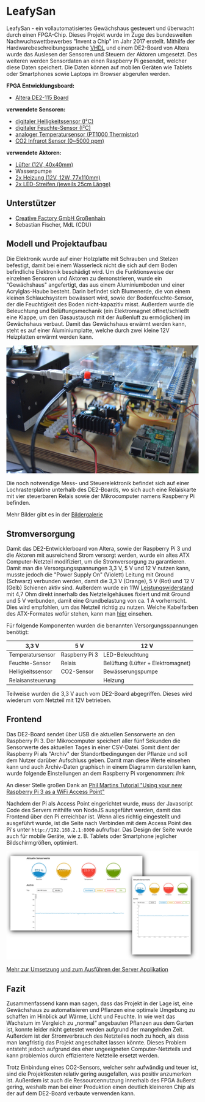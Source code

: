 # LeafySan

LeafySan - ein vollautomatisiertes Gewächshaus gesteuert und überwacht durch einen FPGA-Chip. Dieses Projekt wurde im Zuge des bundesweiten Nachwuchswettbewerbes "Invent a Chip" im Jahr 2017 erstellt. Mithilfe der Hardwarebeschreibungssprache [VHDL](https://de.wikipedia.org/wiki/Very_High_Speed_Integrated_Circuit_Hardware_Description_Language) und einem DE2-Board von Altera wurde das Auslesen der Sensoren und Steuern der Aktoren umgesetzt. Des weiteren werden Sensordaten an einen Raspberry Pi gesendet, welcher diese Daten speichert. Die Daten können auf mobilen Geräten wie Tablets oder Smartphones sowie Laptops im Browser abgerufen werden.

__FPGA Entwicklungsboard:__
* [Altera DE2-115 Board](http://www.terasic.com.tw/cgi-bin/page/archive.pl?Language=English&No=502)

__verwendete Sensoren:__
* [digitaler Helligkeitssensor (I²C)](http://wiki.seeed.cc/Grove-Digital_Light_Sensor/)
* [digitaler Feuchte-Sensor (I²C)](https://www.tindie.com/products/miceuz/i2c-soil-moisture-sensor/)
* [analoger Temperatursensor (PT1000 Thermistor)](https://www.reichelt.de/Sensorik-SMD-bedrahtet-/PCA-1-1505-10/3/index.html?ACTION=3&LA=446&ARTICLE=85054&GROUPID=8097&artnr=PCA+1.1505+10&SEARCH=PCA%2B1.1505%2B10)
* [CO2 Infrarot Sensor (0~5000 ppm)](http://www.komputer.de/zen/index.php?main_page=product_info&cPath=24&products_id=424)

__verwendete Aktoren:__
* [Lüfter (12V, 40x40mm)](https://www.reichelt.de/Luefter/FAN-ML-4010-12-S/3/index.html?ACTION=3&LA=446&ARTICLE=110411&GROUPID=7775&artnr=FAN-ML+4010-12+S&SEARCH=FAN-ML%2B4010-12%2BS)
* Wasserpumpe
* [2x Heizung (12V, 12W, 77x110mm)](https://www.conrad.de/de/polyester-heizfolie-selbstklebend-12-vdc-12-vac-12-w-schutzart-ipx4-l-x-b-110-mm-x-77-mm-thermo-532878.html)
* [2x LED-Streifen (jeweils 25cm Länge)](http://www.ledlager.de/led-streifen)

## Unterstützer

- [Creative Factory GmbH Großenhain](http://creative-factory-gmbh.de/)
- Sebastian Fischer, MdL (CDU)


## Modell und Projektaufbau

Die Elektronik wurde auf einer Holzplatte mit Schrauben und Stelzen befestigt, damit bei einem Wasserleck nicht die sich auf dem Boden befindliche Elektronik beschädigt wird. Um die Funktionsweise der einzelnen Sensoren und Aktoren zu demonstrieren, wurde ein "Gewächshaus" angefertigt, das aus einem Aluminiumboden und einer Acrylglas-Haube besteht. Darin befindet sich Blumenerde, die von einem kleinen Schlauchsystem bewässert wird, sowie der Bodenfeuchte-Sensor, der die Feuchtigkeit des Boden nicht-kapazitiv misst. Außerdem wurde die Beleuchtung und Belüftungsmechanik (ein Elektromagnet öffnet/schließt eine Klappe, um den Gasaustausch mit der Außenluft zu ermöglichen) im Gewächshaus verbaut. Damit das Gewächshaus erwärmt werden kann, steht es auf einer Aluminiumplatte, welche durch zwei kleine 12V Heizplatten erwärmt werden kann.

![Bild](dokumentation/bilder/modell_links.jpg)

Die noch notwendige Mess- und Steuerelektronik befindet sich auf einer Lochrasterplatine unterhalb des DE2-Boards, wo sich auch eine Relaiskarte mit vier steuerbaren Relais sowie der Mikrocomputer namens Raspberry Pi befinden.

Mehr Bilder gibt es in der [Bildergalerie](dokumentation/gallerie.md)


## Stromversorgung

Damit das DE2-Entwicklerboard von Altera, sowie der Raspberry Pi 3 und die Aktoren mit ausreichend Strom versorgt werden, wurde ein altes ATX Computer-Netzteil modifiziert, um die Stromversorgung zu garantieren. Damit man die Versorgungsspannungen 3,3 V, 5 V und 12 V nutzen kann, musste jedoch die "Power Supply On" (Violett) Leitung mit Ground (Schwarz) verbunden werden, damit die 3,3 V (Orange), 5 V (Rot) und 12 V (Gelb) Schienen aktiv sind. Außerdem wurde ein 11W [Leistungswiderstand](https://www.reichelt.de/11-Watt-axial/11W-AXIAL-4-7/3/index.html?ACTION=3&LA=446&ARTICLE=1524&GROUPID=3120&artnr=11W+AXIAL+4%2C7&SEARCH=11W%2BAXIAL%2B4%252C7) mit 4,7 Ohm direkt innerhalb des Netzteilgehäuses fixiert und mit Ground und 5 V verbunden, damit eine Grundbelastung von ca. 1 A vorherrscht. Dies wird empfohlen, um das Netzteil richtig zu nutzen.
Welche Kabelfarben des ATX-Formates wofür stehen, kann man [hier](https://de.wikipedia.org/wiki/ATX-Format#Pinbelegung) einsehen.

Für folgende Komponenten wurden die benannten Versorgungsspannungen benötigt:

|    3,3 V                |     5 V         |    12 V                            |
|-------------------------|-----------------|------------------------------------|
| Temperatursensor        | Raspberry Pi 3  | LED-Beleuchtung                    |
| Feuchte-Sensor          | Relais          | Belüftung (Lüfter + Elektromagnet) |
| Helligkeitssensor       | CO2-Sensor      | Bewässerungspumpe                  |
| Relaisansteuerung       |                 | Heizung                            |

Teilweise wurden die 3,3 V auch vom DE2-Board abgegriffen. Dieses wird wiederum vom Netzteil mit 12V betrieben.


## Frontend

Das DE2-Board sendet über USB die aktuellen Sensorwerte an den Raspberry Pi 3. Der Mikrocomputer speichert aller fünf Sekunden die Sensorwerte des aktuellen Tages in einer CSV-Datei. Somit dient der Raspberry Pi als "Archiv" der Standortbedingungen der Pflanze und soll dem Nutzer darüber Aufschluss geben.
Damit man diese Werte einsehen kann und auch Archiv-Daten graphisch in einem Diagramm darstellen kann, wurde folgende Einstellungen an dem Raspberry Pi vorgenommen: *link*

An dieser Stelle großen Dank an [Phil Martins Tutorial "Using your new Raspberry Pi 3 as a WiFi Access Point"](https://frillip.com/using-your-raspberry-pi-3-as-a-wifi-access-point-with-hostapd/)

Nachdem der Pi als Access Point eingerichtet wurde, muss der Javascript Code des Servers mithilfe von NodeJS ausgeführt werden, damit das Frontend über den Pi erreichbar ist. Wenn alles richtig eingestellt und ausgeführt wurde, ist die Seite nach Verbinden mit dem Access Point des Pi's unter `http://192.168.2.1:8000` aufrufbar.
Das Design der Seite wurde auch für mobile Geräte, wie z. B. Tablets oder Smartphone jeglicher Bildschirmgrößen, optimiert.

![Desktop Ansicht und mobile Ansicht im Vergleich](dokumentation/bilder/frontend.jpg)

[Mehr zur Umsetzung und zum Ausführen der Server Applikation](dokumentation/frontend.md)


## Fazit

Zusammenfassend kann man sagen, dass das Projekt in der Lage ist, eine Gewächshaus zu automatisieren und Pflanzen eine optimale Umgebung zu schaffen im Hinblick auf Wärme, Licht und Feuchte. In wie weit das Wachstum im Vergleich zu „normal“ angebauten Pflanzen aus dem Garten ist, konnte leider nicht getestet werden aufgrund der mangelnden Zeit. Außerdem ist der Stromverbrauch des Netzteiles noch zu hoch, als dass man langfristig das Projekt angeschaltet lassen könnte. Dieses Problem entsteht jedoch aufgrund des eher ungeeigneten Computer-Netzteils und kann problemlos durch effizientere Netzteile ersetzt werden.

Trotz Einbindung eines CO2-Sensors, welcher sehr aufwändig und teuer ist, sind die Projektkosten relativ gering ausgefallen, was positiv anzumerken ist. Außerdem ist auch die Ressourcennutzung innerhalb des FPGA äußerst gering, weshalb man bei einer Produktion einen deutlich kleineren Chip als der auf dem DE2-Board verbaute verwenden kann.

